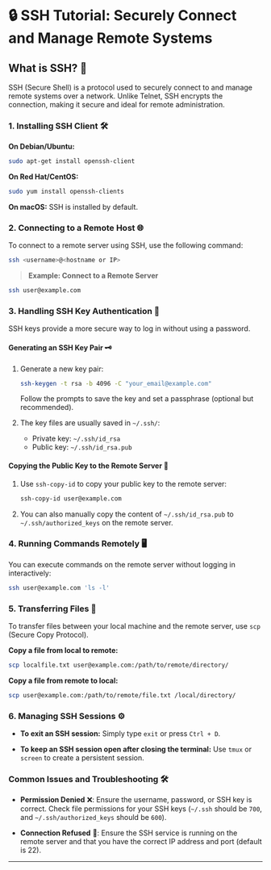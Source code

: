 # 🔒 SSH Tutorial: Securely Connect and Manage Remote Systems

## What is SSH? 🤔

SSH (Secure Shell) is a protocol used to securely connect to and manage remote systems over a network. Unlike Telnet, SSH encrypts the connection, making it secure and ideal for remote administration.

### 1. **Installing SSH Client** 🛠️

**On Debian/Ubuntu:**

```bash
sudo apt-get install openssh-client
```

**On Red Hat/CentOS:**

```bash
sudo yum install openssh-clients
```

**On macOS:**
SSH is installed by default.

### 2. **Connecting to a Remote Host** 🌐

To connect to a remote server using SSH, use the following command:

```bash
ssh <username>@<hostname or IP>
```

> **Example: Connect to a Remote Server**

```bash
ssh user@example.com
```

### 3. **Handling SSH Key Authentication** 🔑

SSH keys provide a more secure way to log in without using a password.

#### **Generating an SSH Key Pair** 🗝️

1. Generate a new key pair:

   ```bash
   ssh-keygen -t rsa -b 4096 -C "your_email@example.com"
   ```

   Follow the prompts to save the key and set a passphrase (optional but recommended).

2. The key files are usually saved in `~/.ssh/`:
   - Private key: `~/.ssh/id_rsa`
   - Public key: `~/.ssh/id_rsa.pub`

#### **Copying the Public Key to the Remote Server** 🚀

1. Use `ssh-copy-id` to copy your public key to the remote server:

   ```bash
   ssh-copy-id user@example.com
   ```

2. You can also manually copy the content of `~/.ssh/id_rsa.pub` to `~/.ssh/authorized_keys` on the remote server.

### 4. **Running Commands Remotely** 🖥️

You can execute commands on the remote server without logging in interactively:

```bash
ssh user@example.com 'ls -l'
```

### 5. **Transferring Files** 📂

To transfer files between your local machine and the remote server, use `scp` (Secure Copy Protocol).

**Copy a file from local to remote:**

```bash
scp localfile.txt user@example.com:/path/to/remote/directory/
```

**Copy a file from remote to local:**

```bash
scp user@example.com:/path/to/remote/file.txt /local/directory/
```

### 6. **Managing SSH Sessions** ⚙️

- **To exit an SSH session:**
  Simply type `exit` or press `Ctrl + D`.

- **To keep an SSH session open after closing the terminal:**
  Use `tmux` or `screen` to create a persistent session.

### **Common Issues and Troubleshooting** 🛠️

- **Permission Denied** ❌: Ensure the username, password, or SSH key is correct. Check file permissions for your SSH keys (`~/.ssh` should be `700`, and `~/.ssh/authorized_keys` should be `600`).

- **Connection Refused** 🚫: Ensure the SSH service is running on the remote server and that you have the correct IP address and port (default is 22).

---
